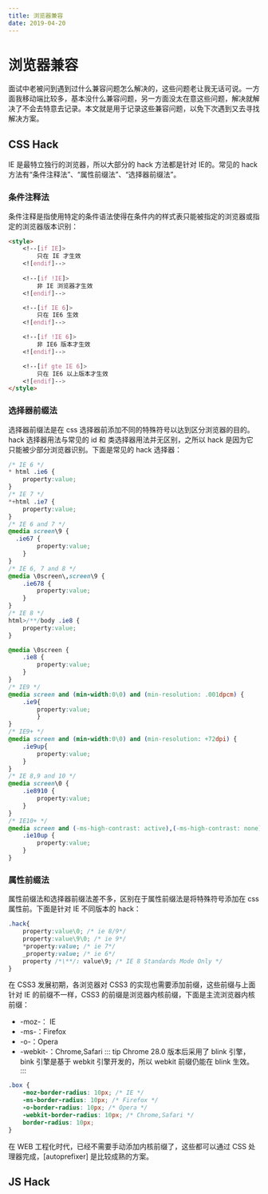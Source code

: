 ```yaml
---
title: 浏览器兼容
date: 2019-04-20
---
```

# 浏览器兼容
面试中老被问到遇到过什么兼容问题怎么解决的，这些问题老让我无话可说。一方面我移动端比较多，基本没什么兼容问题，另一方面没太在意这些问题，解决就解决了不会去特意去记录。本文就是用于记录这些兼容问题，以免下次遇到又去寻找解决方案。

## CSS Hack
IE 是最特立独行的浏览器，所以大部分的 hack 方法都是针对 IE的。常见的 hack 方法有“条件注释法”、“属性前缀法”、“选择器前缀法”。
### 条件注释法
条件注释是指使用特定的条件语法使得在条件内的样式表只能被指定的浏览器或指定的浏览器版本识别：
```html
<style>
	<!--[if IE]>
	    只在 IE 才生效
	<![endif]-->
	
    <!--[if !IE]>
	    非 IE 浏览器才生效
	<![endif]-->

	<!--[if IE 6]>
	    只在 IE6 生效
	<![endif]-->

	<!--[if !IE 6]>
	    非 IE6 版本才生效
	<![endif]-->

	<!--[if gte IE 6]>
	    只在 IE6 以上版本才生效
	<![endif]-->
</style>
```
### 选择器前缀法
选择器前缀法是在 css 选择器前添加不同的特殊符号以达到区分浏览器的目的。hack 选择器用法与常见的 id 和 类选择器用法并无区别，之所以 hack 是因为它只能被少部分浏览器识别。下面是常见的 hack 选择器：
```css
/* IE 6 */
* html .ie6 {
	property:value;
}
/* IE 7 */
*+html .ie7 {
	property:value;
}
/* IE 6 and 7 */
@media screen\9 {
  .ie67 {
		property:value;
	}
}
/* IE 6, 7 and 8 */
@media \0screen\,screen\9 {
	.ie678 {
		property:value;
	}
}
/* IE 8 */
html>/**/body .ie8 {
	property:value;
}

@media \0screen {
	.ie8 {
		property:value;
	}
}
/* IE9 */
@media screen and (min-width:0\0) and (min-resolution: .001dpcm) {
	.ie9{
		property:value;
		}
}
/* IE9+ */
@media screen and (min-width:0\0) and (min-resolution: +72dpi) {
	.ie9up{
		property:value;
	}
}
/* IE 8,9 and 10 */
@media screen\0 {
	.ie8910 {
		property:value;
	}
}
/* IE10+ */
@media screen and (-ms-high-contrast: active),(-ms-high-contrast: none){
    .ie10up {
		property:value;
	}
}
```

### 属性前缀法
属性前缀法和选择器前缀法差不多，区别在于属性前缀法是将特殊符号添加在 css 属性前。下面是针对 IE 不同版本的 hack：
```css
.hack{
	property:value\0; /* ie 8/9*/
	property:value\9\0; /* ie 9*/
	*property:value; /* ie 7*/
	_property:value; /* ie 6*/
	property /*\**/: value\9; /* IE 8 Standards Mode Only */
}
```
在 CSS3 发展初期，各浏览器对 CSS3 的实现也需要添加前缀，这些前缀与上面针对 IE 的前缀不一样，CSS3 的前缀是浏览器内核前缀，下面是主流浏览器内核前缀：
- -moz-： IE 
- -ms-：Firefox
- -o-：Opera
- -webkit-：Chrome,Safari
::: tip
Chrome 28.0 版本后采用了 blink 引擎，bink 引擎是基于 webkit 引擎开发的，所以 webkit 前缀仍能在 blink 生效。  
:::
```css
.box {
    -moz-border-radius: 10px; /* IE */
    -ms-border-radius: 10px; /* Firefox */
    -o-border-radius: 10px; /* Opera */
    -webkit-border-radius: 10px; /* Chrome,Safari */
    border-radius: 10px; 
}
```
在 WEB 工程化时代，已经不需要手动添加内核前缀了，这些都可以通过 CSS 处理器完成，[autoprefixer] 是比较成熟的方案。


## JS Hack
<!-- 随着各浏览器渲染规范的统一，上面的大部分 hack 已没有掌握的必要，工作中基本已经用不着这些上古技巧了。 -->